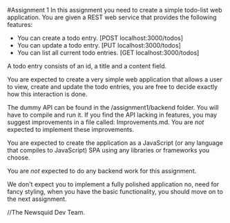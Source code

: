 #Assignment 1
In this assignment you need to create a simple todo-list web application.
You are given a REST web service that provides the following features:

- You can create a todo entry. [POST localhost:3000/todos]
- You can update a todo entry. [PUT localhost:3000/todos]
- You can list all current todo entries. [GET localhost:3000/todos]

A todo entry consists of an id, a title and a content field.

You are expected to create a very simple web application that allows a user to
view, create and update the todo entries, you are free to decide exactly how
this interaction is done.

The dummy API can be found in the /assignment1/backend folder. You will have to compile
and run it.
If you find the API lacking in features, you may suggest improvements in a file
called: Improvements.md. You are *not* expected to implement these improvements.

You are expected to create the application as a JavaScript (or any language
that compiles to JavaScript) SPA using any libraries or frameworks you choose.

You are *not* expected to do any backend work for this assignment.

We don't expect you to implement a fully polished application no, need for fancy
styling, when you have the basic functionality, you should move on to the next assignment.

//The Newsquid Dev Team.
